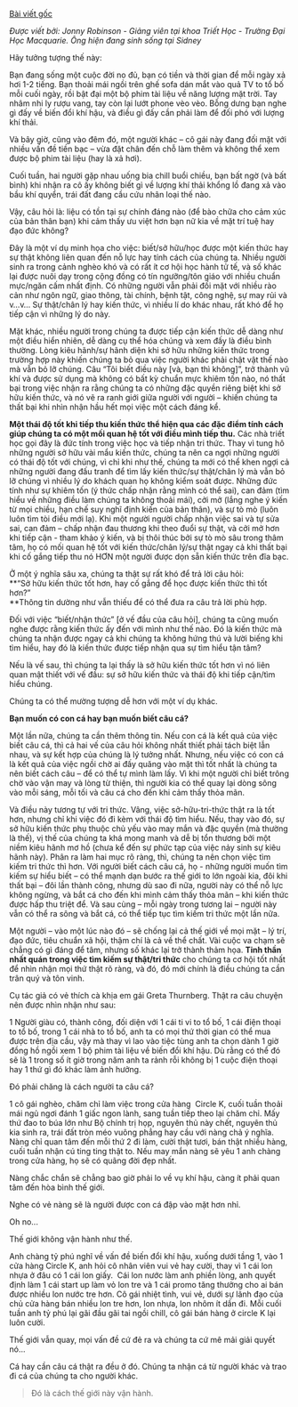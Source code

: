 [Bài viết gốc](https://aeon.co/ideas/would-you-rather-have-a-fish-or-know-how-to-fish)

_Được viết bởi: Jonny Robinson - Giảng viên tại khoa Triết Học - Trường Đại Học Macquarie. Ông hiện đang sinh sống tại Sidney_

Hãy tưởng tượng thế này:

Bạn đang sống một cuộc đời no đủ, bạn có tiền và thời gian để mỗi ngày xả hơi 1-2 tiếng. Bạn thoải mái ngồi trên ghế sofa dán mắt vào quả TV to tổ bố mỗi cuối ngày, rồi bật đại một bộ phim tài liệu về năng lượng mặt trời. Tay nhâm nhi ly rượu vang, tay còn lại lướt phone vèo vèo. Bỗng dưng bạn nghe gì đấy về biến đổi khí hậu, và điều gì đấy cần phải làm để đối phó với lượng khí thải.

Và bây giờ, cũng vào đêm đó, một người khác – cô gái này đang đối mặt với nhiều vấn đề tiền bạc – vừa đặt chân đến chỗ làm thêm và không thể xem được bộ phim tài liệu (hay là xả hơi).

Cuối tuần, hai người gặp nhau uống bia chill buổi chiều, bạn bất ngờ (và bất bình) khi nhận ra cô ấy không biết gì về lượng khí thải khổng lồ đang xả vào bầu khí quyển, trái đất đang cầu cứu nhân loại thế nào.

Vậy, câu hỏi là: liệu có tồn tại sự chính đáng nào (để bào chữa cho cảm xúc của bản thân bạn) khi cảm thấy ưu việt hơn bạn nữ kia về mặt trí tuệ hay đạo đức không?

Đây là một ví dụ minh họa cho việc: biết/sở hữu/học được một kiến thức hay sự thật không liên quan đến nỗ lực hay tính cách của chúng ta. Nhiều người sinh ra trong cảnh nghèo khó và có rất ít cơ hội học hành tử tế, và số khác lại được nuôi dạy trong cộng đồng có tín ngưỡng/tôn giáo với nhiều chuẩn mực/ngăn cấm nhất định. Có những người vẫn phải đối mặt với nhiều rào cản như ngôn ngữ, giao thông, tài chính, bệnh tật, công nghệ, sự may rủi và v…v… Sự thật/chân lý hay kiến thức, vì nhiều lí do khác nhau, rất khó để họ tiếp cận vì những lý do này.

Mặt khác, nhiều người trong chúng ta được tiếp cận kiến thức dễ dàng như một điều hiển nhiên, dễ dàng cụ thể hóa chúng và xem đấy là điều bình thường. Lòng kiêu hãnh/sự hãnh diện khi sở hữu những kiến thức trong trường hợp này khiến chúng ta bỏ qua việc người khác phải chật vật thế nào mà vẫn bỏ lỡ chúng. Câu “Tôi biết điều này [và, bạn thì không]”, trở thành vũ khí và được sử dụng mà không có bất kỳ chuẩn mực khiêm tốn nào, nó thất bại trong việc nhận ra rằng chúng ta có những đặc quyền riêng biệt khi sở hữu kiến thức, và nó vẽ ra ranh giới giữa người với người – khiến chúng ta thất bại khi nhìn nhận hầu hết mọi việc một cách đáng kể.

**Một thái độ tốt khi tiếp thu kiến thức thể hiện qua các đặc điểm tính cách giúp chúng ta có một mối quan hệ tốt với điều mình tiếp thu.** Các nhà triết học gọi đây là đức tính trong việc học và tiếp nhận tri thức. Thay vì tung hô những người sở hữu vài mẩu kiến thức, chúng ta nên ca ngợi những người có thái độ tốt với chúng, vì chỉ khi như thế, chúng ta mới có thể khen ngợi cả những người đang đấu tranh để tìm lấy kiến thức/sự thật/chân lý mà vẫn bỏ lỡ chúng vì nhiều lý do khách quan họ không kiểm soát được. Những đức tính như sự khiêm tốn (ý thức chấp nhận rằng mình có thể sai), can đảm (tìm hiểu về những điều làm chúng ta không thoải mái), cởi mở (lắng nghe ý kiến từ mọi chiều, hạn chế suy nghĩ định kiến của bản thân), và sự tò mò (luôn luôn tìm tòi điều mới lạ). Khi một người người chấp nhận việc sai và tự sửa sai, can đảm – chấp nhận đau thương khi theo đuổi sự thật, và cởi mở hơn khi tiếp cận - tham khảo ý kiến, và bị thôi thúc bởi sự tò mò sâu trong thâm tâm, họ có mối quan hệ tốt với kiến thức/chân lý/sự thật ngay cả khi thất bại khi cố gắng tiếp thu nó HƠN một người được dọn sẵn kiến thức trên đĩa bạc.

Ở một ý nghĩa sâu xa, chúng ta thật sự rất khó để trả lời câu hỏi:  
**“Sở hữu kiến thức tốt hơn, hay cố gắng để học được kiến thức thì tốt hơn?”  
**Thông tin dường như vẫn thiếu để có thể đưa ra câu trả lời phù hợp.

Đối với việc “biết/nhận thức” [ở vế đầu của câu hỏi], chúng ta cũng muốn nghe được rằng kiến thức ấy đến với mình như thế nào. Đó là kiến thức mà chúng ta nhận được ngay cả khi chúng ta không hứng thú và lười biếng khi tìm hiểu, hay đó là kiến thức được tiếp nhận qua sự tìm hiểu tận tâm?

Nếu là vế sau, thì chúng ta lại thấy là sở hữu kiến thức tốt hơn vì nó liên quan mật thiết với vế đầu: sự sở hữu kiến thức và thái độ khi tiếp cận/tìm hiểu chúng.

Chúng ta có thể mường tượng dễ hơn với một ví dụ khác.

**Bạn muốn có con cá hay bạn muốn biết câu cá?**

Một lần nữa, chúng ta cần thêm thông tin. Nếu con cá là kết quả của việc biết câu cá, thì cả hai vế của câu hỏi không nhất thiết phải tách biệt lẫn nhau, và sự kết hợp của chúng là lý tưởng nhất. Nhưng, nếu việc có con cá là kết quả của việc ngồi chờ ai đấy quăng vào mặt thì tốt nhất là chúng ta nên biết cách câu – để có thể tự mình làm lấy. Vì khi một người chỉ biết trông chờ vào vận may và lòng từ thiện, thì người kia có thể quay lại dòng sông vào mỗi sáng, mỗi tối và câu cá cho đến khi cảm thấy thỏa mãn.

Và điều này tương tự với tri thức. Vâng, việc sở-hữu-tri-thức thật ra là tốt hơn, nhưng chỉ khi việc đó đi kèm với thái độ tìm hiểu. Nếu, thay vào đó, sự sở hữu kiến thức phụ thuộc chủ yếu vào may mắn và đặc quyền (mà thường là thế), vị thế của chúng ta khá mong manh và dễ bị tổn thương bởi một niềm kiêu hãnh mơ hồ (chưa kể đến sự phức tạp của việc nảy sinh sự kiêu hãnh này). Phân ra làm hai mục rõ ràng, thì, chúng ta nên chọn việc tìm kiếm tri thức thì hơn. Với người biết cách câu cá, họ - những người muốn tìm kiếm sự hiểu biết – có thể mạnh dạn bước ra thế giới to lớn ngoài kia, đôi khi thất bại – đôi lần thành công, nhưng dù sao đi nữa, người này có thể nỗ lực không ngừng, và bắt cá cho đến khi mình cảm thấy thỏa mãn – khi kiến thức được hấp thu triệt để. Và sau cùng – mỗi ngày trong tương lai – người này vẫn có thể ra sông và bắt cá, có thể tiếp tục tìm kiếm tri thức một lần nữa.

Một người – vào một lúc nào đó – sẽ chống lại cả thế giới về mọi mặt – lý trí, đạo đức, tiêu chuẩn xã hội, thậm chí là cả về thể chất. Vài cuộc va chạm sẽ chẳng có gì đáng để tâm, nhưng số khác lại trở thành thảm họa. **Tinh thần nhất quán trong việc tìm kiếm sự thật/tri thức** cho chúng ta cơ hội tốt nhất để nhìn nhận mọi thứ thật rõ ràng, và đó, đó mới chính là điều chúng ta cần trân quý và tôn vinh.

Cụ tác giả có vẻ thích cà khịa em gái Greta Thurnberg. Thật ra câu chuyện nên được nhìn nhận như sau:

1 Người giàu có, thành công, đối diện với 1 cái ti vi to tổ bố, 1 cái điện thoại to tổ bố, trong 1 cái nhà to tổ bố, anh ta có mọi thứ thời gian có thể mua được trên địa cầu, vậy mà thay vì lao vào tiệc tùng anh ta chọn dành 1 giờ đồng hồ ngồi xem 1 bộ phim tài liệu về biến đổi khí hậu. Dù rằng có thể đó sẽ là 1 trong số ít giờ trong năm anh ta rảnh rỗi không bị 1 cuộc điện thoại hay 1 thứ gì đó khác làm ảnh hưởng.

Đó phải chăng là cách người ta câu cá?

1 cô gái nghèo, chăm chỉ làm việc trong cửa hàng  Circle K, cuối tuần thoải mái ngủ ngơi đánh 1 giấc ngon lành, sang tuần tiếp theo lại chăm chỉ. Mấy thứ đao to búa lớn như Bộ chính trị họp, nguyên thủ này chết, nguyên thủ kia sinh ra, trái đất tròn méo vuông phẳng hay cầu với nàng chả ý nghĩa. Nàng chỉ quan tâm đến mỗi thứ 2 đi làm, cười thật tươi, bán thật nhiều hàng, cuối tuần nhận cú ting ting thật to. Nếu may mắn nàng sẽ yêu 1 anh chàng trong cửa hàng, họ sẽ có quãng đời đẹp nhất.

Nàng chắc chắn sẽ chẳng bao giờ phải lo về vụ khí hậu, càng ít phải quan tâm đến hòa bình thế giới. 

Nghe có vẻ nàng sẽ là người được con cá đập vào mặt hơn nhỉ.

Oh no...

Thế giới không vận hành như thế. 

Anh chàng tỷ phú nghĩ về vấn đề biến đổi khí hậu, xuống dưới tầng 1, vào 1 cửa hàng Circle K, anh hỏi cô nhân viên vui vẻ hay cười, thay vì 1 cái lon nhựa ở đâu có 1 cái lon giấy.  Cái lon nước làm anh phiền lòng, anh quyết định làm 1 cái start up làm vỏ lon tre và 1 cái promo tăng thưởng cho ai bán được nhiều lon nước tre hơn. Cô gái nhiệt tình, vui vẻ, dưới sự lãnh đạo của chủ cửa hàng bán nhiều lon tre hơn, lon nhựa, lon nhôm ít dần đi. Mỗi cuối tuần anh tỷ phú lại gãi đầu gãi tai ngồi chill, cô gái bán hàng ở circle K lại luôn cười.

Thế giới vẫn quay, mọi vấn đề cứ đẻ ra và chúng ta cứ mê mải giải quyết nó...

Cá hay cần câu cá thật ra đều ở đó. Chúng ta nhận cá từ người khác và trao đi cá của chúng ta cho người khác.

> Đó là cách thế giới này vận hành.